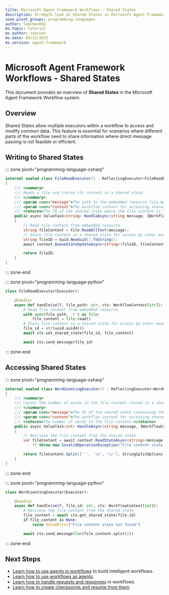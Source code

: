 ```yaml
---
title: Microsoft Agent Framework Workflows - Shared States
description: In-depth look at Shared States in Microsoft Agent Framework Workflows.
zone_pivot_groups: programming-languages
author: TaoChenOSU
ms.topic: tutorial
ms.author: taochen
ms.date: 09/12/2025
ms.service: agent-framework
---
```


# Microsoft Agent Framework Workflows - Shared States

This document provides an overview of **Shared States** in the Microsoft Agent Framework Workflow system.

## Overview

Shared States allow multiple executors within a workflow to access and modify common data. This feature is essential for scenarios where different parts of the workflow need to share information where direct message passing is not feasible or efficient.

## Writing to Shared States

::: zone pivot="programming-language-csharp"

```csharp
internal sealed class FileReadExecutor() : ReflectingExecutor<FileReadExecutor>("FileReadExecutor"), IMessageHandler<string, string>
{
    /// <summary>
    /// Reads a file and stores its content in a shared state.
    /// </summary>
    /// <param name="message">The path to the embedded resource file.</param>
    /// <param name="context">The workflow context for accessing shared states.</param>
    /// <returns>The ID of the shared state where the file content is stored.</returns>
    public async ValueTask<string> HandleAsync(string message, IWorkflowContext context)
    {
        // Read file content from embedded resource
        string fileContent = File.ReadAllText(message);
        // Store file content in a shared state for access by other executors
        string fileID = Guid.NewGuid().ToString();
        await context.QueueStateUpdateAsync<string>(fileID, fileContent, scopeName: "FileContent");

        return fileID;
    }
}
```

::: zone-end

::: zone pivot="programming-language-python"

```python
class FileReadExecutor(Executor):

    @handler
    async def handle(self, file_path: str, ctx: WorkflowContext[str]):
        # Read file content from embedded resource
        with open(file_path, 'r') as file:
            file_content = file.read()
        # Store file content in a shared state for access by other executors
        file_id = str(uuid.uuid4())
        await ctx.set_shared_state(file_id, file_content)

        await ctx.send_message(file_id)
```

::: zone-end

## Accessing Shared States

::: zone pivot="programming-language-csharp"

```csharp
internal sealed class WordCountingExecutor() : ReflectingExecutor<WordCountingExecutor>("WordCountingExecutor"), IMessageHandler<string, int>
{
    /// <summary>
    /// Counts the number of words in the file content stored in a shared state.
    /// </summary>
    /// <param name="message">The ID of the shared state containing the file content.</param>
    /// <param name="context">The workflow context for accessing shared states.</param>
    /// <returns>The number of words in the file content.</returns>
    public async ValueTask<int> HandleAsync(string message, IWorkflowContext context)
    {
        // Retrieve the file content from the shared state
        var fileContent = await context.ReadStateAsync<string>(message, scopeName: "FileContent")
            ?? throw new InvalidOperationException("File content state not found");

        return fileContent.Split([' ', '\n', '\r'], StringSplitOptions.RemoveEmptyEntries).Length;
    }
}
```

::: zone-end

::: zone pivot="programming-language-python"

```python
class WordCountingExecutor(Executor):

    @handler
    async def handle(self, file_id: str, ctx: WorkflowContext[int]):
        # Retrieve the file content from the shared state
        file_content = await ctx.get_shared_state(file_id)
        if file_content is None:
            raise ValueError("File content state not found")

        await ctx.send_message(len(file_content.split()))
```

::: zone-end

## Next Steps

- [Learn how to use agents in workflows](./using-agents.md) to build intelligent workflows.
- [Learn how to use workflows as agents](./as-agents.md).
- [Learn how to handle requests and responses](./request-and-response.md) in workflows.
- [Learn how to create checkpoints and resume from them](./checkpoints.md).
